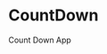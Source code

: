 # CountDown
 Count Down App
      
              
                                                                
                                                                                    
                                                                                          
                                                                              
                                                                
                                           
                       
                   
    
 
   
